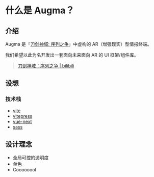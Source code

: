 # 什么是 Augma？

## 介绍

Augma 是「[刀剑神域: 序列之争](https://movie.douban.com/subject/26634179/)」中虚构的 AR（增强现实）型情报终端。

我们希望以此为名开发出一套面向未来面向 AR 的 UI 框架/组件库。

> [刀剑神域：序列之争 | bilibili](https://www.bilibili.com/bangumi/play/ss12364/)

## 设想

### 技术栈

- [vite](https://github.com/vitejs/vite)
- [vitepress](https://github.com/vuejs/vitepress)
- [vue-next](https://github.com/vuejs/vue-next)
- [sass](https://github.com/sass/sass)

## 设计理念

- 全局可控的透明度
- 单色
- Coooooool
